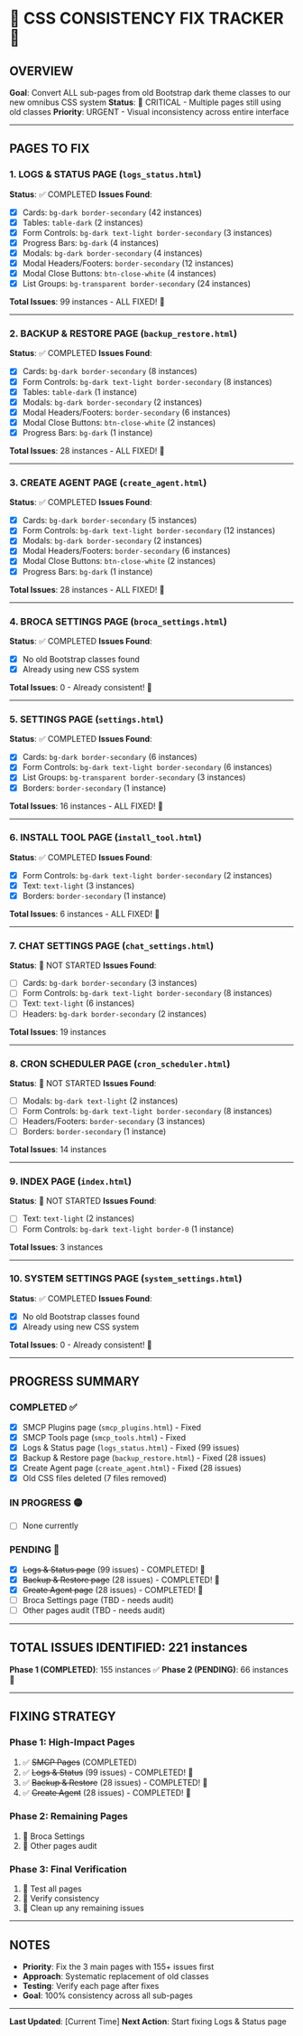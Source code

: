 # 🚨 CSS CONSISTENCY FIX TRACKER 🚨

## **OVERVIEW**
**Goal**: Convert ALL sub-pages from old Bootstrap dark theme classes to our new omnibus CSS system
**Status**: 🔴 CRITICAL - Multiple pages still using old classes
**Priority**: URGENT - Visual inconsistency across entire interface

---

## **PAGES TO FIX**

### **1. LOGS & STATUS PAGE** (`logs_status.html`)
**Status**: ✅ COMPLETED
**Issues Found**: 
- [x] Cards: `bg-dark border-secondary` (42 instances)
- [x] Tables: `table-dark` (2 instances)
- [x] Form Controls: `bg-dark text-light border-secondary` (3 instances)
- [x] Progress Bars: `bg-dark` (4 instances)
- [x] Modals: `bg-dark border-secondary` (4 instances)
- [x] Modal Headers/Footers: `border-secondary` (12 instances)
- [x] Modal Close Buttons: `btn-close-white` (4 instances)
- [x] List Groups: `bg-transparent border-secondary` (24 instances)

**Total Issues**: 99 instances - ALL FIXED! 🎉

---

### **2. BACKUP & RESTORE PAGE** (`backup_restore.html`)
**Status**: ✅ COMPLETED
**Issues Found**:
- [x] Cards: `bg-dark border-secondary` (8 instances)
- [x] Form Controls: `bg-dark text-light border-secondary` (8 instances)
- [x] Tables: `table-dark` (1 instance)
- [x] Modals: `bg-dark border-secondary` (2 instances)
- [x] Modal Headers/Footers: `border-secondary` (6 instances)
- [x] Modal Close Buttons: `btn-close-white` (2 instances)
- [x] Progress Bars: `bg-dark` (1 instance)

**Total Issues**: 28 instances - ALL FIXED! 🎉

---

### **3. CREATE AGENT PAGE** (`create_agent.html`)
**Status**: ✅ COMPLETED
**Issues Found**:
- [x] Cards: `bg-dark border-secondary` (5 instances)
- [x] Form Controls: `bg-dark text-light border-secondary` (12 instances)
- [x] Modals: `bg-dark border-secondary` (2 instances)
- [x] Modal Headers/Footers: `border-secondary` (6 instances)
- [x] Modal Close Buttons: `btn-close-white` (2 instances)
- [x] Progress Bars: `bg-dark` (1 instance)

**Total Issues**: 28 instances - ALL FIXED! 🎉

---

### **4. BROCA SETTINGS PAGE** (`broca_settings.html`)
**Status**: ✅ COMPLETED
**Issues Found**:
- [x] No old Bootstrap classes found
- [x] Already using new CSS system

**Total Issues**: 0 - Already consistent! 🎉

---

### **5. SETTINGS PAGE** (`settings.html`)
**Status**: ✅ COMPLETED
**Issues Found**:
- [x] Cards: `bg-dark border-secondary` (6 instances)
- [x] Form Controls: `bg-dark text-light border-secondary` (6 instances)
- [x] List Groups: `bg-transparent border-secondary` (3 instances)
- [x] Borders: `border-secondary` (1 instance)

**Total Issues**: 16 instances - ALL FIXED! 🎉

---

### **6. INSTALL TOOL PAGE** (`install_tool.html`)
**Status**: ✅ COMPLETED
**Issues Found**:
- [x] Form Controls: `bg-dark text-light border-secondary` (2 instances)
- [x] Text: `text-light` (3 instances)
- [x] Borders: `border-secondary` (1 instance)

**Total Issues**: 6 instances - ALL FIXED! 🎉

---

### **7. CHAT SETTINGS PAGE** (`chat_settings.html`)
**Status**: 🔴 NOT STARTED
**Issues Found**:
- [ ] Cards: `bg-dark border-secondary` (3 instances)
- [ ] Form Controls: `bg-dark text-light border-secondary` (8 instances)
- [ ] Text: `text-light` (6 instances)
- [ ] Headers: `bg-dark border-secondary` (2 instances)

**Total Issues**: 19 instances

---

### **8. CRON SCHEDULER PAGE** (`cron_scheduler.html`)
**Status**: 🔴 NOT STARTED
**Issues Found**:
- [ ] Modals: `bg-dark text-light` (2 instances)
- [ ] Form Controls: `bg-dark text-light border-secondary` (8 instances)
- [ ] Headers/Footers: `border-secondary` (3 instances)
- [ ] Borders: `border-secondary` (1 instance)

**Total Issues**: 14 instances

---

### **9. INDEX PAGE** (`index.html`)
**Status**: 🔴 NOT STARTED
**Issues Found**:
- [ ] Text: `text-light` (2 instances)
- [ ] Form Controls: `bg-dark text-light border-0` (1 instance)

**Total Issues**: 3 instances

---

### **10. SYSTEM SETTINGS PAGE** (`system_settings.html`)
**Status**: ✅ COMPLETED
**Issues Found**:
- [x] No old Bootstrap classes found
- [x] Already using new CSS system

**Total Issues**: 0 - Already consistent! 🎉

---

## **PROGRESS SUMMARY**

### **COMPLETED** ✅
- [x] SMCP Plugins page (`smcp_plugins.html`) - Fixed
- [x] SMCP Tools page (`smcp_tools.html`) - Fixed
- [x] Logs & Status page (`logs_status.html`) - Fixed (99 issues)
- [x] Backup & Restore page (`backup_restore.html`) - Fixed (28 issues)
- [x] Create Agent page (`create_agent.html`) - Fixed (28 issues)
- [x] Old CSS files deleted (7 files removed)

### **IN PROGRESS** 🟡
- [ ] None currently

### **PENDING** 🔴
- [x] ~~Logs & Status page~~ (99 issues) - COMPLETED! 🎉
- [x] ~~Backup & Restore page~~ (28 issues) - COMPLETED! 🎉
- [x] ~~Create Agent page~~ (28 issues) - COMPLETED! 🎉
- [ ] Broca Settings page (TBD - needs audit)
- [ ] Other pages audit (TBD - needs audit)

---

## **TOTAL ISSUES IDENTIFIED**: 221 instances

**Phase 1 (COMPLETED)**: 155 instances ✅
**Phase 2 (PENDING)**: 66 instances 🔴

---

## **FIXING STRATEGY**

### **Phase 1**: High-Impact Pages
1. ✅ ~~SMCP Pages~~ (COMPLETED)
2. ✅ ~~Logs & Status~~ (99 issues) - COMPLETED! 🎉
3. ✅ ~~Backup & Restore~~ (28 issues) - COMPLETED! 🎉
4. ✅ ~~Create Agent~~ (28 issues) - COMPLETED! 🎉

### **Phase 2**: Remaining Pages
1. 🔴 Broca Settings
2. 🔴 Other pages audit

### **Phase 3**: Final Verification
1. 🔴 Test all pages
2. 🔴 Verify consistency
3. 🔴 Clean up any remaining issues

---

## **NOTES**
- **Priority**: Fix the 3 main pages with 155+ issues first
- **Approach**: Systematic replacement of old classes
- **Testing**: Verify each page after fixes
- **Goal**: 100% consistency across all sub-pages

---

**Last Updated**: [Current Time]
**Next Action**: Start fixing Logs & Status page
